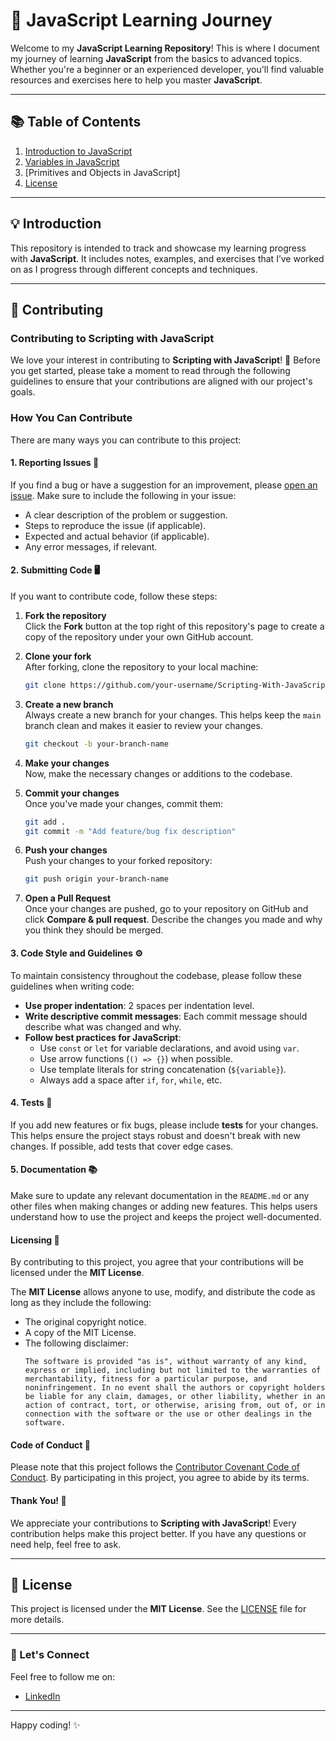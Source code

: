 # 🚀 JavaScript Learning Journey

Welcome to my **JavaScript Learning Repository**! This is where I document my journey of learning **JavaScript** from the basics to advanced topics. Whether you're a beginner or an experienced developer, you'll find valuable resources and exercises here to help you master **JavaScript**.

---

## 📚 Table of Contents

1. [Introduction to JavaScript](/01_Introduction%20to%20JavaScript/main.md)
2. [Variables in JavaScript](/02_Variables/main.md)
3. [Primitives and Objects in JavaScript]
99. [License](/LICENSE)

---

## 💡 Introduction

This repository is intended to track and showcase my learning progress with **JavaScript**. It includes notes, examples, and exercises that I’ve worked on as I progress through different concepts and techniques.

---

## 🤝 Contributing

### Contributing to Scripting with JavaScript

We love your interest in contributing to **Scripting with JavaScript**! 🎉 Before you get started, please take a moment to read through the following guidelines to ensure that your contributions are aligned with our project's goals.

### How You Can Contribute

There are many ways you can contribute to this project:

#### 1. Reporting Issues 📝
If you find a bug or have a suggestion for an improvement, please [open an issue](https://github.com/GarvitKumar854/Scripting-With-JavaScript/issues). Make sure to include the following in your issue:
- A clear description of the problem or suggestion.
- Steps to reproduce the issue (if applicable).
- Expected and actual behavior (if applicable).
- Any error messages, if relevant.

#### 2. Submitting Code 🖥️
If you want to contribute code, follow these steps:

1. **Fork the repository**  
   Click the **Fork** button at the top right of this repository's page to create a copy of the repository under your own GitHub account.

2. **Clone your fork**  
   After forking, clone the repository to your local machine:
   ```bash
   git clone https://github.com/your-username/Scripting-With-JavaScript.git
   ```

3. **Create a new branch**  
   Always create a new branch for your changes. This helps keep the `main` branch clean and makes it easier to review your changes.
   ```bash
   git checkout -b your-branch-name

44. **Make your changes**  
   Now, make the necessary changes or additions to the codebase.

5. **Commit your changes**  
   Once you've made your changes, commit them:
   ```bash
   git add .
   git commit -m "Add feature/bug fix description"
   ```

6. **Push your changes**  
   Push your changes to your forked repository:
   ```bash
   git push origin your-branch-name
   ```

7. **Open a Pull Request**  
   Once your changes are pushed, go to your repository on GitHub and click **Compare & pull request**. Describe the changes you made and why you think they should be merged.

#### 3. Code Style and Guidelines ⚙️

To maintain consistency throughout the codebase, please follow these guidelines when writing code:

- **Use proper indentation**: 2 spaces per indentation level.
- **Write descriptive commit messages**: Each commit message should describe what was changed and why.
- **Follow best practices for JavaScript**:  
  - Use `const` or `let` for variable declarations, and avoid using `var`.
  - Use arrow functions (`() => {}`) when possible.
  - Use template literals for string concatenation (`${variable}`).
  - Always add a space after `if`, `for`, `while`, etc.

#### 4. Tests 🧪
If you add new features or fix bugs, please include **tests** for your changes. This helps ensure the project stays robust and doesn't break with new changes. If possible, add tests that cover edge cases.

#### 5. Documentation 📚
Make sure to update any relevant documentation in the `README.md` or any other files when making changes or adding new features. This helps users understand how to use the project and keeps the project well-documented.

#### Licensing 📝

By contributing to this project, you agree that your contributions will be licensed under the **MIT License**. 

The **MIT License** allows anyone to use, modify, and distribute the code as long as they include the following:

- The original copyright notice.
- A copy of the MIT License.
- The following disclaimer:
  ```
  The software is provided "as is", without warranty of any kind, express or implied, including but not limited to the warranties of merchantability, fitness for a particular purpose, and noninfringement. In no event shall the authors or copyright holders be liable for any claim, damages, or other liability, whether in an action of contract, tort, or otherwise, arising from, out of, or in connection with the software or the use or other dealings in the software.
  ```

#### Code of Conduct 🌟
Please note that this project follows the [Contributor Covenant Code of Conduct](https://www.contributor-covenant.org/). By participating in this project, you agree to abide by its terms.

#### Thank You! 🙏
We appreciate your contributions to **Scripting with JavaScript**! Every contribution helps make this project better. If you have any questions or need help, feel free to ask.

---

## 📄 License

This project is licensed under the **MIT License**. See the [LICENSE](./LICENSE) file for more details.

---

### 💬 Let's Connect

Feel free to follow me on:

- [LinkedIn](https://linkedin.com/in/yourprofile)

---

Happy coding! ✨

